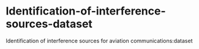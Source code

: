# Identification-of-interference-sources-dataset
Identification of interference sources for aviation communications:dataset
